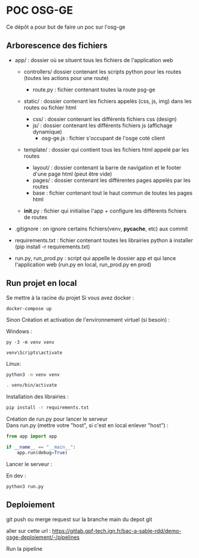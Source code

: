 # POC OSG-GE

Ce dépôt a pour but de faire un poc sur l'osg-ge

## Arborescence des fichiers

* app/ : dossier où se situent tous les fichiers de l'application web

    * controllers/ dossier contenant les scripts python pour les routes (toutes les actions pour une route)
        * route.py : fichier contenant toutes la route psg-ge
    
    * static/ : dossier contenant les fichiers appelés (css, js, img) dans les routes ou fichier html
        * css/ : dossier contenant les différents fichiers css (design)
        * js/ : dossier contenant les différents fichiers js (affichage dynamique)
            * osg-ge.js : fichier s'occupant de l'osge coté client
    
    * template/ : dossier qui contient tous les fichiers html appelé par les routes
        * layout/ : dossier contenant la barre de navigation et le footer d'une page html (peut être vide)
        * pages/ : dossier contenant les différentes pages appelés par les routes 
        * base : fichier contenant tout le haut commun de toutes les pages html
    
    * __init__.py : fichier qui initialise l'app + configure les différents fichiers de routes

* .gitignore : on ignore certains fichiers(venv, __pycache__, etc) aux commit

* requirements.txt : fichier contenant toutes les librairies python à installer (pip install -r requirements.txt)

* run.py, run_prod.py : script qui appelle le dossier app et qui lance l'application web (run.py en local, run_prod.py en prod)

## Run projet en local

Se mettre à la racine du projet
Si vous avez docker :

```
docker-compose up 
```

Sinon
Création et activation de l'environnement virtuel (si besoin) :

Windows :
```
py -3 -m venv venv
```
```
venv\Scripts\activate
```

Linux:
```sh
python3 -m venv venv
```
```sh
. venv/bin/activate
```

Installation des librairies :
```sh
pip install -r requirements.txt
```

Création de run.py pour lancer le serveur\
Dans run.py (mettre votre "host", si c'est en local enlever "host") :
```py
from app import app

if __name__ == "__main__":
    app.run(debug=True)
```

Lancer le serveur :

En dev :
```
python3 run.py
```

## Deploiement

git push ou merge request sur la branche main du depot git

aller sur cette url : https://gitlab.gpf-tech.ign.fr/bac-a-sable-rdd/demo-osge-deploiement/-/pipelines

Run la pipeline
